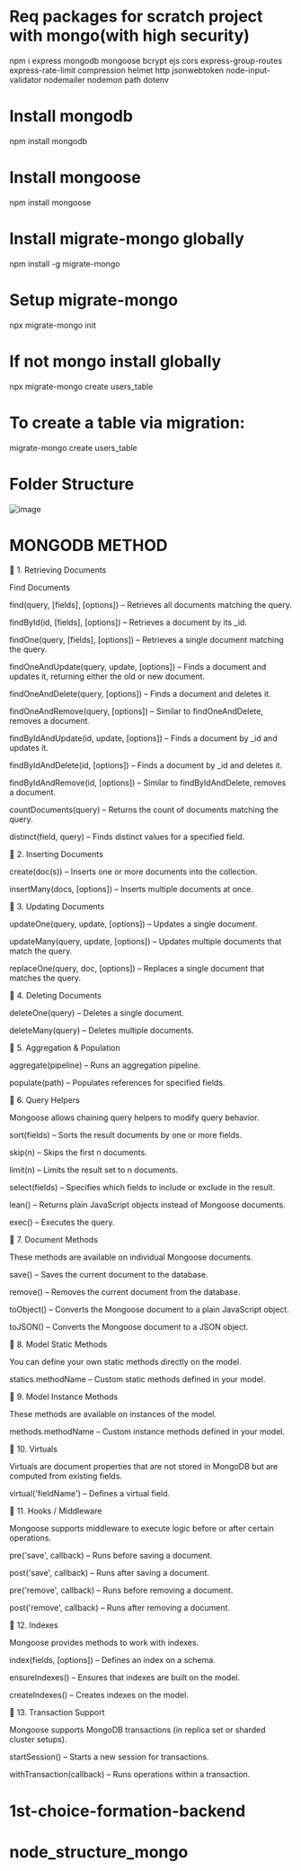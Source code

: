 # Req packages for scratch project with mongo(with high security)
npm i express mongodb mongoose bcrypt ejs cors express-group-routes express-rate-limit compression helmet http jsonwebtoken node-input-validator nodemailer nodemon path dotenv

# Install mongodb
npm install mongodb

# Install mongoose
npm install mongoose

# Install migrate-mongo globally
npm install -g migrate-mongo

# Setup migrate-mongo
npx migrate-mongo init

# If not mongo install globally
npx migrate-mongo create users_table

# To create a table via migration:

migrate-mongo create users_table

# Folder Structure
![image](https://github.com/user-attachments/assets/6624e39a-93eb-49bf-b6b7-e03b697b1c60)

# MONGODB METHOD
📌 1. Retrieving Documents

Find Documents

find(query, [fields], [options]) – Retrieves all documents matching the query.

findById(id, [fields], [options]) – Retrieves a document by its _id.

findOne(query, [fields], [options]) – Retrieves a single document matching the query.

findOneAndUpdate(query, update, [options]) – Finds a document and updates it, returning either the old or new document.

findOneAndDelete(query, [options]) – Finds a document and deletes it.

findOneAndRemove(query, [options]) – Similar to findOneAndDelete, removes a document.

findByIdAndUpdate(id, update, [options]) – Finds a document by _id and updates it.

findByIdAndDelete(id, [options]) – Finds a document by _id and deletes it.

findByIdAndRemove(id, [options]) – Similar to findByIdAndDelete, removes a document.

countDocuments(query) – Returns the count of documents matching the query.

distinct(field, query) – Finds distinct values for a specified field.

📌 2. Inserting Documents

create(doc(s)) – Inserts one or more documents into the collection.

insertMany(docs, [options]) – Inserts multiple documents at once.

📌 3. Updating Documents

updateOne(query, update, [options]) – Updates a single document.

updateMany(query, update, [options]) – Updates multiple documents that match the query.

replaceOne(query, doc, [options]) – Replaces a single document that matches the query.

📌 4. Deleting Documents

deleteOne(query) – Deletes a single document.

deleteMany(query) – Deletes multiple documents.

📌 5. Aggregation & Population

aggregate(pipeline) – Runs an aggregation pipeline.

populate(path) – Populates references for specified fields.

📌 6. Query Helpers

Mongoose allows chaining query helpers to modify query behavior.

sort(fields) – Sorts the result documents by one or more fields.

skip(n) – Skips the first n documents.

limit(n) – Limits the result set to n documents.

select(fields) – Specifies which fields to include or exclude in the result.

lean() – Returns plain JavaScript objects instead of Mongoose documents.

exec() – Executes the query.

📌 7. Document Methods

These methods are available on individual Mongoose documents.

save() – Saves the current document to the database.

remove() – Removes the current document from the database.

toObject() – Converts the Mongoose document to a plain JavaScript object.

toJSON() – Converts the Mongoose document to a JSON object.

📌 8. Model Static Methods

You can define your own static methods directly on the model.

statics.methodName – Custom static methods defined in your model.

📌 9. Model Instance Methods

These methods are available on instances of the model.

methods.methodName – Custom instance methods defined in your model.

📌 10. Virtuals

Virtuals are document properties that are not stored in MongoDB but are computed from existing fields.

virtual('fieldName') – Defines a virtual field.

📌 11. Hooks / Middleware

Mongoose supports middleware to execute logic before or after certain operations.

pre('save', callback) – Runs before saving a document.

post('save', callback) – Runs after saving a document.

pre('remove', callback) – Runs before removing a document.

post('remove', callback) – Runs after removing a document.

📌 12. Indexes

Mongoose provides methods to work with indexes.

index(fields, [options]) – Defines an index on a schema.

ensureIndexes() – Ensures that indexes are built on the model.

createIndexes() – Creates indexes on the model.

📌 13. Transaction Support

Mongoose supports MongoDB transactions (in replica set or sharded cluster setups).

startSession() – Starts a new session for transactions.

withTransaction(callback) – Runs operations within a transaction.

# 1st-choice-formation-backend
# node_structure_mongo

